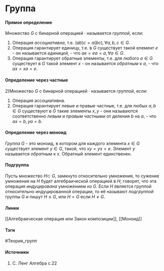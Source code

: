 # Группа
#### Прямое определение
Множество $G$ с бинарной операцией $\cdot$ называется *группой*, если:
1. Операция *ассоциативна*, т.е. $(ab)c=a(bc),\forall a,b,c\in G$.
2. Операция гарантирует единицу, т.е. в $G$ существует такой елемент $e$ - он называется *единицей*, - что $ae=ea=a,\forall a\in G$.
3. Операция гарантирует обратные элементы, т.е. для любого $a\in G$ существует в $G$ такой элемент $x$ - он называется *обратным* к $a$, - что $ax=xa=e$.

#### Определение через частные
2)Множество $G$ с бинарной операцией $\cdot$ называется *группой*, если:
1. Операция ассоциативна.
2. Операция гарантирует левые и правые частные, т.е. для любых $a,b\in G$ существуют в $G$ такие элементы $x,y$ - они называются соответственно *левым* и *правым частными* от деления $b$ на $a$, - что $ax=b,ya=b$.
#### Определение через моноид
*Группа* $G$ - это моноид, в котором для каждого элемента $x\in G$ существует элемент $y\in G$, такой, что $xy=yx=e$. Элемент $y$ называется *обратным* к $x$. Обратный элемент единственен.

#### Подгруппа
Пусть множество $H\subset\ G$, замкнуто относительно умножения, то сужение умножения на $H$ будет алгебраической операцией в $H$; говорят, что эта операция *индуцирована* умножением из $G$. Если $H$ является группой относительно индуцированной операции, то её называют *подгруппой* группы $G$ и пишут $H\leqslant G$, или $H<G$ если $H\neq G$.

#### Линки 
[[Алгебраическая операция или Закон композиции]],
[[Моноид]]
#### Тэги 
 #Теория_групп 
#### Источники
1. С. Ленг Алгебра с.22